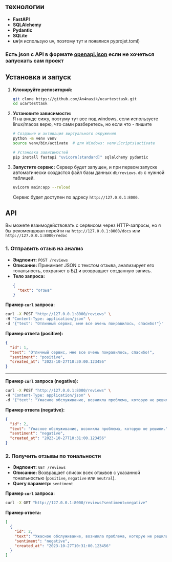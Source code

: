 ## технологии

- **FastAPI**
- **SQLAlchemy**
- **Pydantic**
- **SQLite**
- **uv**(я использую uv, поэтому тут и появлися pyprojet.toml)

### Есть json с API в формате [openapi.json](https://github.com/An4nasik/ucartesttask/blob/master/openapi.json) если не хочеться запускать сам проект

## Установка и запуск

1.  **Клонируйте репозиторий:**
    ```bash
    git clone https://github.com/An4nasik/ucartesttask.git
    cd ucartesttask
    ```

2.  **Установите зависимости:** <br>
    Я на винде сижу, поэтуму тут все под windows, если используете linux/macos верю, что сами разберетесь, но если что - пишите
    ```bash
    # Создание и активация виртуального окружения
    python -m venv venv
    source venv/bin/activate  # для Windows: venv\Scripts\activate

    # Установка зависимостей
    pip install fastapi "uvicorn[standard]" sqlalchemy pydantic
    ```

4.  **Запустите сервис:**
    Сервер будет запущен, и при первом запуске автоматически создастся файл базы данных `db/reviews.db` с нужной таблицей.

    ```bash
    uvicorn main:app --reload
    ```
    Сервис будет доступен по адресу `http://127.0.0.1:8000`.

## API

Вы можете взаимодействовать с сервисом через HTTP-запросы, но я бы рекомендовал перейти на `http://127.0.0.1:8000/docs` или `http://127.0.0.1:8000/redoc`

### 1. Отправить отзыв на анализ

- **Эндпоинт:** `POST /reviews`
- **Описание:** Принимает JSON с текстом отзыва, анализирует его тональность, сохраняет в БД и возвращает созданную запись.
- **Тело запроса:**
  ```json
  {
    "text": "отзыв"
  }
  ```

**Пример `curl` запроса:**
```bash
curl -X POST "http://127.0.0.1:8000/reviews" \
-H "Content-Type: application/json" \
-d '{"text": "Отличный сервис, мне все очень понравилось, спасибо!"}'
```

**Пример ответа (positive):**
```json
{
  "id": 1,
  "text": "Отличный сервис, мне все очень понравилось, спасибо!",
  "sentiment": "positive",
  "created_at": "2023-10-27T10:30:00.123456"
}
```

---

**Пример `curl` запроса (negative):**
```bash
curl -X POST "http://127.0.0.1:8000/reviews" \
-H "Content-Type: application/json" \
-d '{"text": "Ужасное обслуживание, возникла проблема, которую не решили."}'
```

**Пример ответа (negative):**
```json
{
  "id": 2,
  "text": "Ужасное обслуживание, возникла проблема, которую не решили.",
  "sentiment": "negative",
  "created_at": "2023-10-27T10:31:00.123456"
}
```

### 2. Получить отзывы по тональности

- **Эндпоинт:** `GET /reviews`
- **Описание:** Возвращает список всех отзывов с указанной тональностью (`positive`, `negative` или `neutral`).
- **Query параметр:** `sentiment`

**Пример `curl` запроса:**
```bash
curl -X GET "http://127.0.0.1:8000/reviews?sentiment=negative"
```

**Пример ответа:**
```json
[
  {
    "id": 2,
    "text": "Ужасное обслуживание, возникла проблема, которую не решили.",
    "sentiment": "negative",
    "created_at": "2023-10-27T10:31:00.123456"
  }
]
```
